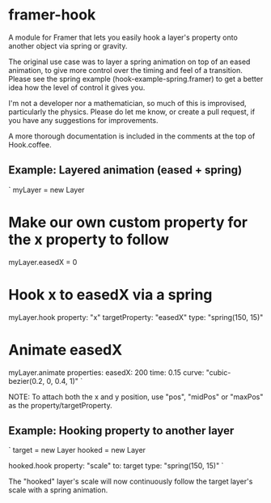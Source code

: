 # framer-hook
A module for Framer that lets you easily hook a layer's property onto another object via spring or gravity.

The original use case was to layer a spring animation on top of an eased animation, to give more control over the timing and feel of a transition. Please see the spring example (hook-example-spring.framer) to get a better idea how the level of control it gives you.

I'm not a developer nor a mathematician, so much of this is improvised, particularly the physics. Please do let me know, or create a pull request, if you have any suggestions for improvements.

A more thorough documentation is included in the comments at the top of Hook.coffee.


## Example: Layered animation (eased + spring)

`
myLayer = new Layer

# Make our own custom property for the x property to follow
myLayer.easedX = 0

# Hook x to easedX via a spring
myLayer.hook
	property: "x"
	targetProperty: "easedX"
	type: "spring(150, 15)"

# Animate easedX
myLayer.animate
	properties:
		easedX: 200
	time: 0.15
	curve: "cubic-bezier(0.2, 0, 0.4, 1)"
`

NOTE: 
To attach both the x and y position, use "pos", "midPos" or "maxPos" as the
property/targetProperty.


## Example: Hooking property to another layer

`
target = new Layer
hooked = new Layer

hooked.hook
	property: "scale"
	to: target
	type: "spring(150, 15)"
`

The "hooked" layer's scale will now continuously follow the target layer's scale
with a spring animation.